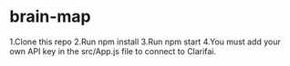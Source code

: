 # brain-map
1.Clone this repo
2.Run npm install
3.Run npm start
4.You must add your own API key in the src/App.js file to connect to Clarifai.
